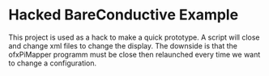 # Hacked BareConductive Example

This project is used as a hack to make a quick prototype. A script will close and change xml files to change the display. The downside is that the ofxPiMapper programm must be close then relaunched every time we want to change a configuration.
